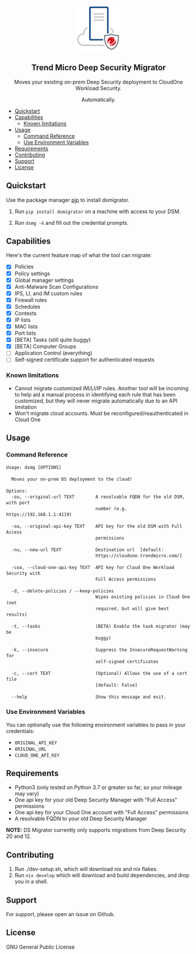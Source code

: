 <p align="center" style="padding-top: 2em">
  <img src="./logo.png" />
</p>

<h2 align="center">Trend Micro Deep Security Migrator</h2>
<p align="center">
  Moves your existing on-prem Deep Security deployment to CloudOne Workload Security.
</p>
<p align="center">Automatically.</p>


<!-- # Trend Micro Deep Security Migrator

**Moves your existing on-prem DS deployment to CloudOne Workload security. Automatically.** -->

- [Quickstart](#quickstart)
- [Capabilities](#capabilities)
  - [Known limitations](#known-limitations)
- [Usage](#usage)
  - [Command Reference](#command-reference)
  - [Use Environment Variables](#use-environment-variables)
- [Requirements](#requirements)
- [Contributing](#contributing)
- [Support](#support)
- [License](#license)

## Quickstart

Use the package manager [pip](https://pip.pypa.io/en/stable/) to install dsmigrator.

1. Run ```pip install dsmigrator``` on a machine with access to your DSM.

2. Run ```dsmg -k``` and fill out the credential prompts.

## Capabilities

Here's the current feature map of what the tool can migrate:

- [x] Policies
- [x] Policy settings
- [x] Global manager settings
- [x] Anti-Malware Scan Configurations
- [x] IPS, LI, and IM custom rules
- [x] Firewall rules
- [x] Schedules
- [x] Contexts
- [x] IP lists
- [x] MAC lists
- [x] Port lists
- [x] [BETA] Tasks (still quite buggy)
- [x] [BETA] Computer Groups
- [ ] Application Control (everything)
- [ ] Self-signed certificate support for authenticated requests

### Known limitations

- Cannot migrate customized IM/LI/IP rules. Another tool will be incoming to help aid a manual process in identifying each rule that has been customized, but they will never migrate automatically due to an API limitation
- Won't migrate cloud accounts. Must be reconfigured/reauthenticated in Cloud One

## Usage

### Command Reference

```text
Usage: dsmg [OPTIONS]

  Moves your on-prem DS deployment to the cloud!

Options:
  -ou, --original-url TEXT        A resolvable FQDN for the old DSM, with port
                                  number (e.g. https://192.168.1.1:4119)

  -oa, --original-api-key TEXT    API key for the old DSM with Full Access
                                  permissions

  -nu, --new-url TEXT             Destination url  [default:
                                  https://cloudone.trendmicro.com/]

  -coa, --cloud-one-api-key TEXT  API key for Cloud One Workload Security with
                                  Full Access permissions

  -d, --delete-policies / --keep-policies
                                  Wipes existing policies in Cloud One (not
                                  required, but will give best results)

  -t, --tasks                     (BETA) Enable the task migrator (may be
                                  buggy)

  -k, --insecure                  Suppress the InsecureRequestWarning for
                                  self-signed certificates

  -c, --cert TEXT                 (Optional) Allows the use of a cert file
                                  [default: False]

  --help                          Show this message and exit.
```
### Use Environment Variables

You can optionally use the following environment variables to pass in your credentials:

- `ORIGINAL_API_KEY`
- `ORIGINAL_URL`
- `CLOUD_ONE_API_KEY`

## Requirements

- Python3 (only tested on Python 3.7 or greater so far, so your mileage may vary)
- One api key for your old Deep Security Manager with "Full Access" permissions
- One api key for your Cloud One account with "Full Access" permissions
- A resolvable FQDN to your old Deep Security Manager

**NOTE:** DS Migrator currently only supports migrations from Deep Security 20 and 12.

## Contributing

1. Run ./dev-setup.sh, which will download nix and nix flakes.
2. Run `nix develop` which will download and build dependencies, and drop you in a shell.

## Support

For support, please open an issue on Github.

## License

GNU General Public License
